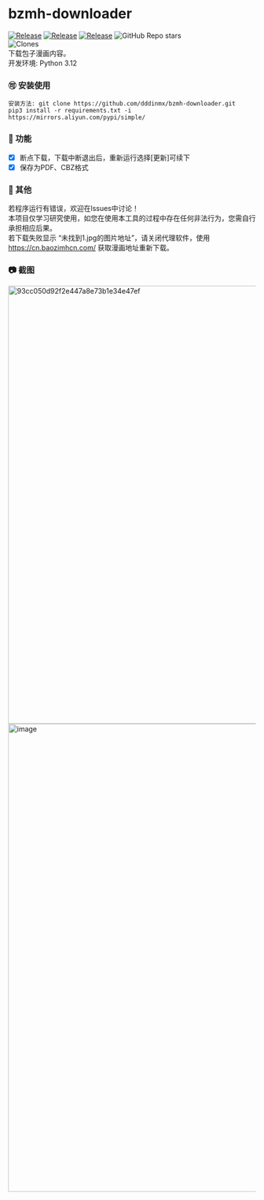 # bzmh-downloader
<a href="https://github.com/dddinmx/bzmh-downloader"><img alt="Release" src="https://img.shields.io/badge/crawler-bule"></a>
<a href="https://github.com/dddinmx/bzmh-downloader"><img alt="Release" src="https://img.shields.io/badge/python-3.8%2B-8A2BE2"></a>
<a href="https://github.com/dddinmx/bzmh-downloader"><img alt="Release" src="https://img.shields.io/badge/Version-bzmh_downloader%201.3-yellow"></a>
![GitHub Repo stars](https://img.shields.io/github/stars/dddinmx/bzmh-downloader?color=gree)  
![Clones](https://img.shields.io/endpoint?url=https://mamamia.lmx.asia:83/clones_badge.json)  
下载包子漫画内容。  
开发环境: Python 3.12

### 🉑 安装使用  
``安装方法: git clone https://github.com/dddinmx/bzmh-downloader.git``  
``pip3 install -r requirements.txt -i https://mirrors.aliyun.com/pypi/simple/``

### 🔧 功能  
- [x] 断点下载，下载中断退出后，重新运行选择[更新]可续下  
- [x] 保存为PDF、CBZ格式  

### 📑 其他  
若程序运行有错误，欢迎在lssues中讨论！  
本项目仅学习研究使用，如您在使用本工具的过程中存在任何非法行为，您需自行承担相应后果。  
若下载失败显示 “未找到1.jpg的图片地址”，请关闭代理软件，使用 https://cn.baozimhcn.com/ 获取漫画地址重新下载。

### 📷 截图  
<img width="890" alt="93cc050d92f2e447a8e73b1e34e47ef" src="https://github.com/user-attachments/assets/a6844f9e-7d61-43af-b70f-4a9991b97f31" />  
<img width="951" alt="image" src="https://github.com/user-attachments/assets/b6773b77-76e9-4922-b7c9-7d5a271d0704" />  







